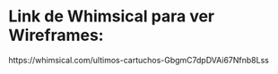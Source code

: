<h1> Link de Whimsical para ver Wireframes: </h1>
<a>https://whimsical.com/ultimos-cartuchos-GbgmC7dpDVAi67Nfnb8Lss</a>
